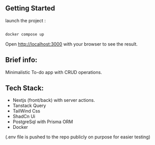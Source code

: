 ## Getting Started

launch the project :

```bash

docker compose up

```

Open [http://localhost:3000](http://localhost:3000) with your browser to see the result.

## Brief info:

Minimalistic To-do app with CRUD operations.

## Tech Stack:

- Nextjs (front/back) with server actions.
- Tanstack Query
- TailWind Css
- ShadCn Ui
- PostgreSql with Prisma ORM
- Docker



(.env file is pushed to the repo publicly on purpose for easier testing)